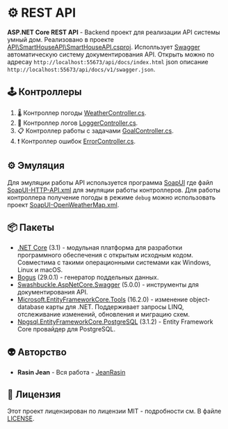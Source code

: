 # ⚙️ REST API
**ASP.NET Core REST API** - Backend проект для реализации API системы умный дом. Реализовано в проекте [API\SmartHouseAPI\SmartHouseAPI.csproj](https://github.com/JeanRasin/SmartHouse/blob/master/API/SmartHouseAPI/SmartHouseAPI.csproj). Исполльзует [Swagger](https://github.com/domaindrivendev/Swashbuckle.AspNetCore) автоматическую систему документирования API. Открыть можно по адресау `http://localhost:55673/api/docs/index.html` json описание `http://localhost:55673/api/docs/v1/swagger.json`.

## 🕹 Контроллеры
1. 🌡️ Контроллер погоды [WeatherController.cs](https://github.com/JeanRasin/SmartHouse/blob/master/API/SmartHouseAPI/Controllers/WeatherController.cs).
2. 📗 Контроллер логов [LoggerController.cs](https://github.com/JeanRasin/SmartHouse/blob/master/API/SmartHouseAPI/Controllers/LoggerController.cs).
3. 📋 Контроллер работы с задачами [GoalController.cs](https://github.com/JeanRasin/SmartHouse/blob/master/API/SmartHouseAPI/Controllers/GoalController.cs).
4. ❗️ Контроллер ошибок [ErrorController.cs](https://github.com/JeanRasin/SmartHouse/blob/master/API/SmartHouseAPI/Controllers/ErrorController.cs).

## ⚙️ Эмуляция
Для эмуляции работы API используется программа [SoapUI](https://github.com/SmartBear/soapui) где файл [SoapUI-HTTP-API.xml](https://github.com/JeanRasin/SmartHouse/blob/master/Other/SoapUI%20Services/SoapUI-HTTP-API.xml) для эмуляции работы контроллеров. Для работы контроллера получение погоды в режиме `debug` можно использовать проект [SoapUI-OpenWeatherMap.xml](https://github.com/JeanRasin/SmartHouse/blob/master/Other/SoapUI%20Services/SoapUI-OpenWeatherMap.xml).

## 📦 Пакеты
* [.NET Core](https://github.com/dotnet/core) (3.1) - модульная платформа для разработки программного обеспечения с открытым исходным кодом. Совместима с такими операционными системами как Windows, Linux и macOS.
* [Bogus](https://github.com/bchavez/Bogus) (29.0.1) - генератор поддельных данных.
* [Swashbuckle.AspNetCore.Swagger](https://github.com/domaindrivendev/Swashbuckle.AspNetCore) (5.0.0) - инструменты для документирования API.
* [Microsoft.EntityFrameworkCore.Tools](https://github.com/dotnet/efcore) (16.2.0) - изменение object-database карты для .NET. Поддерживает запросы LINQ, отслеживание изменений, обновления и миграцию схем.
* [Npgsql.EntityFrameworkCore.PostgreSQL](https://github.com/npgsql/efcore.pg) (3.1.2) - Entity Framework Core провайдер для PostgreSQL.

## 👽 Авторство
 * **Rasin Jean** - Вся работа - [JeanRasin](https://github.com/JeanRasin)
 
## 📜 Лицензия
Этот проект лицензирован по лицензии MIT - подробности см. В файле [LICENSE](https://github.com/JeanRasin/SmartHouse/blob/master/LICENSE).
